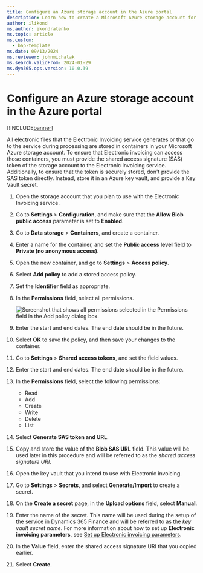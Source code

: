 ```yaml
---
title: Configure an Azure storage account in the Azure portal
description: Learn how to create a Microsoft Azure storage account for Electronic invoicing, including a step-by-step process for storing the key vault.
author: ilikond
ms.author: ikondratenko
ms.topic: article
ms.custom: 
  - bap-template
ms.date: 09/13/2024
ms.reviewer: johnmichalak
ms.search.validFrom: 2024-01-29
ms.dyn365.ops.version: 10.0.39
---
```


# Configure an Azure storage account in the Azure portal

[!INCLUDE[banner](../../includes/banner.md)]

All electronic files that the Electronic Invoicing service generates or that go to the service during processing are stored in containers in your Microsoft Azure storage account. To ensure that Electronic invoicing can access those containers, you must provide the shared access signature (SAS) token of the storage account to the Electronic Invoicing service. Additionally, to ensure that the token is securely stored, don't provide the SAS token directly. Instead, store it in an Azure key vault, and provide a Key Vault secret.

1. Open the storage account that you plan to use with the Electronic Invoicing service.
1. Go to **Settings** \> **Configuration**, and make sure that the **Allow Blob public access** parameter is set to **Enabled**.
1. Go to **Data storage** \> **Containers**, and create a container.
1. Enter a name for the container, and set the **Public access level** field to **Private (no anonymous access)**.
1. Open the new container, and go to **Settings** \> **Access policy**.
1. Select **Add policy** to add a stored access policy.
1. Set the **Identifier** field as appropriate.
1. In the **Permissions** field, select all permissions.

    ![Screenshot that shows all permissions selected in the Permissions field in the Add policy dialog box.](../media/e-invoicing-azure-1.png)

1. Enter the start and end dates. The end date should be in the future.
1. Select **OK** to save the policy, and then save your changes to the container.
1. Go to **Settings** \> **Shared access tokens**, and set the field values.
1. Enter the start and end dates. The end date should be in the future.
1. In the **Permissions** field, select the following permissions:

    - Read
    - Add
    - Create
    - Write
    - Delete
    - List

1. Select **Generate SAS token and URL**.
1. Copy and store the value of the **Blob SAS URL** field. This value will be used later in this procedure and will be referred to as the *shared access signature URI*.
1. Open the key vault that you intend to use with Electronic invoicing.
1. Go to **Settings** \> **Secrets**, and select **Generate/Import** to create a secret.
1. On the **Create a secret** page, in the **Upload options** field, select **Manual**.
1. Enter the name of the secret. This name will be used during the setup of the service in Dynamics 365 Finance and will be referred to as the *key vault secret name*. For more information about how to set up **Electronic invoicing parameters**, see [Set up Electronic invoicing parameters](gs-e-invoicing-set-up-parameters.md).
1. In the **Value** field, enter the shared access signature URI that you copied earlier.
1. Select **Create**.
